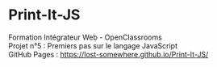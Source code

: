 # Print-It-JS

Formation Intégrateur Web - OpenClassrooms  
Projet n°5 : Premiers pas sur le langage JavaScript  
GitHub Pages : https://lost-somewhere.github.io/Print-It-JS/
